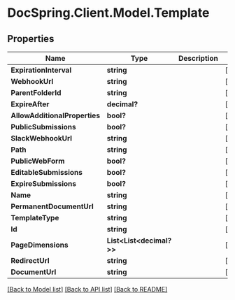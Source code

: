 # DocSpring.Client.Model.Template
## Properties

Name | Type | Description | Notes
------------ | ------------- | ------------- | -------------
**ExpirationInterval** | **string** |  | [optional] 
**WebhookUrl** | **string** |  | [optional] 
**ParentFolderId** | **string** |  | [optional] 
**ExpireAfter** | **decimal?** |  | [optional] 
**AllowAdditionalProperties** | **bool?** |  | [optional] 
**PublicSubmissions** | **bool?** |  | [optional] 
**SlackWebhookUrl** | **string** |  | [optional] 
**Path** | **string** |  | [optional] 
**PublicWebForm** | **bool?** |  | [optional] 
**EditableSubmissions** | **bool?** |  | [optional] 
**ExpireSubmissions** | **bool?** |  | [optional] 
**Name** | **string** |  | [optional] 
**PermanentDocumentUrl** | **string** |  | [optional] 
**TemplateType** | **string** |  | [optional] 
**Id** | **string** |  | [optional] 
**PageDimensions** | **List&lt;List&lt;decimal?&gt;&gt;** |  | [optional] 
**RedirectUrl** | **string** |  | [optional] 
**DocumentUrl** | **string** |  | [optional] 

[[Back to Model list]](../README.md#documentation-for-models) [[Back to API list]](../README.md#documentation-for-api-endpoints) [[Back to README]](../README.md)

